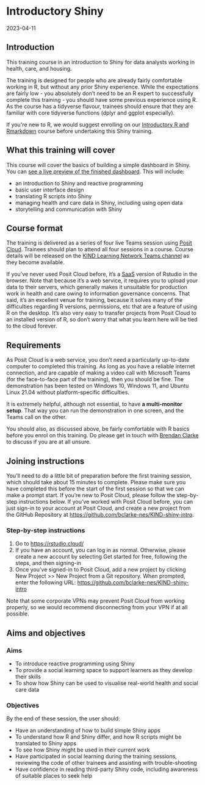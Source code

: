 # Introductory Shiny
2023-04-11

## Introduction

This training course in an introduction to Shiny for data analysts working in health, care, and housing. 

The training is designed for people who are already fairly comfortable working in R, but without any prior Shiny experience. While the expectations are fairly low - you absolutely don’t need to be an R
expert to successfully complete this training - you should have some previous experience using R. As the course has a tidyverse flavour, trainees should ensure that they are familiar with core tidyverse
functions (dplyr and ggplot especially).

If you're new to R, we would suggest enrolling on our [Introductory R and Rmarkdown](https://learn.nes.nhs.scot/62249) course before undertaking this Shiny training.

## What this training will cover

This course will cover the basics of building a simple dashboard in Shiny. You can [see a live preview of the finished dashboard](https://l8865y-brendan-clarke.shinyapps.io/KIND_intro_shiny_final_app/). This will include:

+ an introduction to Shiny and reactive programming
+ basic user interface design
+ translating R scripts into Shiny
+ managing health and care data in Shiny, including using open data
+ storytelling and communication with Shiny

## Course format

The training is delivered as a series of four live Teams session using [Posit
Cloud](https://rstudio.cloud/). Trainees should plan to attend all four sessions in a course. Course details will be released on the [KIND Learning Network Teams channel](https://teams.microsoft.com/l/team/19%3aQZ7-PbFVcziG2piHLt1_ifey3I2cwFL0yBuTSS8vVao1%40thread.tacv2/conversations?groupId=106d08f3-9026-40e2-b3c7-87cd87304d58&tenantId=10efe0bd-a030-4bca-809c-b5e6745e499a) as they become available.

If you’ve never used Posit Cloud before, it’s a [SaaS](https://en.wikipedia.org/wiki/Software_as_a_service) version of Rstudio in the browser. Note that because it’s a web service, it requires you to upload your data to their servers, which generally makes it unsuitable for production work in health and care owing to information governance concerns. That said, it’s an excellent venue for training, because it solves many of the difficulties regarding R versions, permissions, etc that are a feature of using R on the desktop. It’s also very easy to transfer projects from Posit Cloud to an installed version of R, so don’t worry that what you learn here will be tied to the cloud forever.

## Requirements

As Posit Cloud is a web service, you don’t need a particularly up-to-date computer to completed this training. As long as you have a reliable internet connection, and are capable of making a video call with Microsoft Teams (for the face-to-face part of the training), then you should be fine. The demonstration has been tested on Windows 10, Windows 11, and Ubuntu Linux 21.04 without platform-specific difficulties.

It is extremely helpful, although not essential, to have **a multi-monitor setup**. That way you can run the demonstration in one screen, and the Teams call on the other.

You should also, as discussed above, be fairly comfortable with R basics before you enrol on this training. Do please get in touch with [Brendan Clarke](mailto:%20brendan.clarke2@nhs.scot?subject=Intermediate%20R%20training) to discuss if you are at all unsure.

## Joining instructions

You’ll need to do a little bit of preparation before the first training session, which should take about 15 minutes to complete. Please make sure you have completed this before the start of the first session so that we can make a prompt start. If you’re new to Posit Cloud, please follow the step-by-step instructions below. If you’ve worked with Posit Cloud before, you can just sign-in to your account at Posit Cloud, and create a new project from the GitHub Repository at <https://github.com/bclarke-nes/KIND-shiny-intro>.

### Step-by-step instructions

1.  Go to <https://rstudio.cloud/>
2.  If you have an account, you can log in as normal. Otherwise, please
    create a new account by selecting Get started for free, following
    the steps, and then signing-in
3.  Once you’ve signed-in to Posit Cloud, add a new project by clicking
    New Project \>\> New Project from a Git repository. When prompted,
    enter the following URL:
    <https://github.com/bclarke-nes/KIND-shiny-intro>

Note that some corporate VPNs may prevent Posit Cloud from working properly, so we would recommend disconnecting from your VPN if at all possible.

## Aims and objectives

### Aims

- To introduce reactive programming using Shiny 
- To provide a social learning space to support learners as they develop their skills
- To show how Shiny can be used to visualise real-world health and social care data

### Objectives

By the end of these session, the user should:

- Have an understanding of how to build simple Shiny apps
- To understand how R and Shiny differ, and how R scripts might be translated to Shiny apps
- To see how Shiny might be used in their current work
- Have participated in social learning during the training sessions, reviewing the code of other trainees and assisting with trouble-shooting
- Have confidence in reading third-party Shiny code, including awareness of suitable places to seek help
